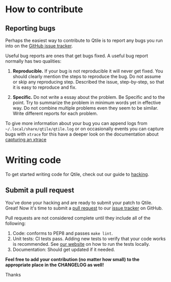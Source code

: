# How to contribute

Reporting bugs
--------------

Perhaps the easiest way to contribute to Qtile is to report any bugs you
run into on the [GitHub issue tracker](https://github.com/qtile/qtile/issues).

Useful bug reports are ones that get bugs fixed. A useful bug report normally
has two qualities:

1. **Reproducible.** If your bug is not reproducible it will never get fixed.
   You should clearly mention the steps to reproduce the bug. Do not assume or
   skip any reproducing step. Described the issue, step-by-step, so that it is
   easy to reproduce and fix.

2. **Specific.** Do not write a essay about the problem. Be Specific and to the
   point. Try to summarize the problem in minimum words yet in effective way.
   Do not combine multiple problems even they seem to be similar. Write
   different reports for each problem.

To give more information about your bug you can append logs from
`~/.local/share/qtile/qtile.log` or on occasionally events you can capture bugs
with `xtrace` for this have a deeper look on the documentation about
[capturing an xtrace](https://qtile.readthedocs.io/en/latest/manual/hacking.html#capturing-an-xtrace)

Writing code
============

To get started writing code for Qtile, check out our guide to [hacking](https://qtile.readthedocs.io/en/latest/manual/hacking.html).

Submit a pull request
---------------------

You've done your hacking and are ready to submit your patch to Qtile. Great!
Now it's time to submit a [pull request](https://help.github.com/articles/using-pull-requests)
to our [issue tracker](https://github.com/qtile/qtile/issues) on GitHub.

Pull requests are not considered complete until they include all of the
following:

1. Code: conforms to PEP8 and passes `make lint`.
2. Unit tests: CI tests pass. Adding new tests to verify that your code works is recommended.
   See [our website](http://docs.qtile.org/en/latest/manual/contributing.html#running-tests-locally)
   on how to run the tests locally.
3. Documentation: Should get updated if it needed.

**Feel free to add your contribution (no matter how small) to the appropriate
place in the CHANGELOG as well!**

Thanks
